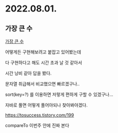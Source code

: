 # 2022.08.01.

## 가장 큰 수

[가장 큰 수](https://school.programmers.co.kr/learn/courses/30/lessons/42746)

어떻게든 구현해보려고 붙잡고 있어봤는데

다 구현하다고 해도 시간 초과 날 것 같아서

시간 낭비 같아 답을 봤다.

문자열 취급해서 비교했으면 빠르겠구나..

sort(key=?) 를 이용하면 저렇게 편하게 구할 수 있겠구나...

자바로 풀면 어떻게 풀어야되나 찾아봐야겠다.

https://tosuccess.tistory.com/199

compareTo 이번주 안에 진짜 본다
